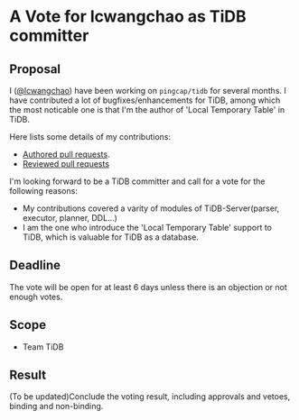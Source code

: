 # A Vote for lcwangchao as TiDB committer

## Proposal

I ([@lcwangchao](https://github.com/lcwangchao)) have been working on `pingcap/tidb` for several months. I have contributed a lot of bugfixes/enhancements for TiDB, among which the most noticable one is that I'm the author of 'Local Temporary Table' in TiDB.

Here lists some details of my contributions:

* [Authored pull requests](https://github.com/pingcap/tidb/pulls?q=is%3Apr+author%3Alcwangchao+is%3Aclosed+).
* [Reviewed pull requests](https://github.com/pingcap/tidb/pulls?q=is%3Apr+reviewed-by%3Alcwangchao+)

I'm looking forward to be a TiDB committer and call for a vote for the following reasons:

* My contributions covered a varity of modules of TiDB-Server(parser, executor, planner, DDL...)
* I am the one who introduce the 'Local Temporary Table' support to TiDB, which is valuable for TiDB as a database.

## Deadline

The vote will be open for at least 6 days unless there is an objection or not enough votes.

## Scope

* Team TiDB

## Result

(To be updated)Conclude the voting result, including approvals and vetoes, binding and non-binding.
